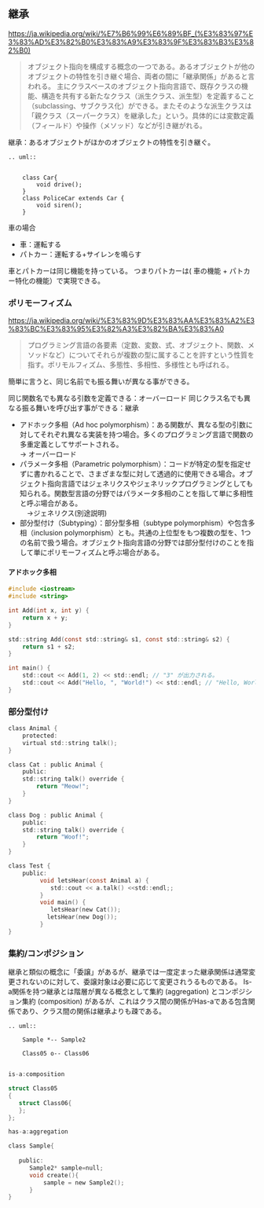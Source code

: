 ## 継承

https://ja.wikipedia.org/wiki/%E7%B6%99%E6%89%BF_(%E3%83%97%E3%83%AD%E3%82%B0%E3%83%A9%E3%83%9F%E3%83%B3%E3%82%B0)

> オブジェクト指向を構成する概念の一つである。あるオブジェクトが他のオブジェクトの特性を引き継ぐ場合、両者の間に「継承関係」があると言われる。
主にクラスベースのオブジェクト指向言語で、既存クラスの機能、構造を共有する新たなクラス（派生クラス、派生型）を定義すること（subclassing、サブクラス化）ができる。またそのような派生クラスは「親クラス（スーパークラス）を継承した」という。具体的には変数定義（フィールド）や操作（メソッド）などが引き継がれる。


継承：あるオブジェクトがほかのオブジェクトの特性を引き継ぐ。

```eval_rst
.. uml::


    class Car{
        void drive();
    }
    class PoliceCar extends Car {
        void siren();
    }

```

車の場合

* 車：運転する
* パトカー：運転する+サイレンを鳴らす

車とパトカーは同じ機能を持っている。
つまりパトカーは( 車の機能 + パトカー特化の機能）で実現できる。

### ポリモーフィズム

https://ja.wikipedia.org/wiki/%E3%83%9D%E3%83%AA%E3%83%A2%E3%83%BC%E3%83%95%E3%82%A3%E3%82%BA%E3%83%A0

> プログラミング言語の各要素（定数、変数、式、オブジェクト、関数、メソッドなど）についてそれらが複数の型に属することを許すという性質を指す。ポリモルフィズム、多態性、多相性、多様性とも呼ばれる。

簡単に言うと、同じ名前でも振る舞いが異なる事ができる。

同じ関数名でも異なる引数を定義できる：オーバーロード
同じクラス名でも異なる振る舞いを呼び出す事ができる：継承


* アドホック多相（Ad hoc polymorphism）：ある関数が、異なる型の引数に対してそれぞれ異なる実装を持つ場合。多くのプログラミング言語で関数の多重定義としてサポートされる。  
  → オーバーロード
* パラメータ多相（Parametric polymorphism）：コードが特定の型を指定せずに書かれることで、さまざまな型に対して透過的に使用できる場合。オブジェクト指向言語ではジェネリクスやジェネリックプログラミングとしても知られる。関数型言語の分野ではパラメータ多相のことを指して単に多相性と呼ぶ場合がある。  
　→ジェネリクス(別途説明)
* 部分型付け（Subtyping）：部分型多相（subtype polymorphism）や包含多相（inclusion polymorphism）とも。共通の上位型をもつ複数の型を、1つの名前で扱う場合。オブジェクト指向言語の分野では部分型付けのことを指して単にポリモーフィズムと呼ぶ場合がある。  


#### アドホック多相

```c
#include <iostream>
#include <string>

int Add(int x, int y) {
    return x + y;
}

std::string Add(const std::string& s1, const std::string& s2) {
    return s1 + s2;
}

int main() {
    std::cout << Add(1, 2) << std::endl; // "3" が出力される。
    std::cout << Add("Hello, ", "World!") << std::endl; // "Hello, World!" が出力される。
}
```

### 部分型付け


```c
class Animal {
    protected: 
    virtual std::string talk();
}

class Cat : public Animal {
    public:
    std::string talk() override {
        return "Meow!";
    }
}

class Dog : public Animal {
    public:
    std::string talk() override {
        return "Woof!";
    }
}

class Test {
    public:
         void letsHear(const Animal a) {
            std::cout << a.talk() <<std::endl;;
         }
         void main() {
            letsHear(new Cat());
           letsHear(new Dog());
         }
}

```

### 集約/コンポジション

継承と類似の概念に「委譲」があるが、継承では一度定まった継承関係は通常変更されないのに対して、委譲対象は必要に応じて変更されうるものである。
Is-a関係を持つ継承とは階層が異なる概念として集約 (aggregation) とコンポジション集約 (composition) があるが、これはクラス間の関係がHas-aである包含関係であり、クラス間の関係は継承よりも疎である。

```eval_rst
.. uml::

    Sample *-- Sample2

    Class05 o-- Class06

```

```c

is-a:composition

struct Class05
{
   struct Class06{
   };
};

has-a:aggregation

class Sample{
 
   public:
      Sample2* sample=null; 
      void create(){
          sample = new Sample2();
      }
}     
```
